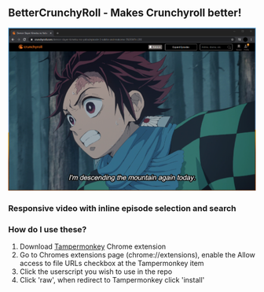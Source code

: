 ## BetterCrunchyRoll - Makes Crunchyroll better!

![Preview](preview.png)

### Responsive video with inline episode selection and search

### How do I use these?
1. Download [Tampermonkey](https://chrome.google.com/webstore/detail/tampermonkey/dhdgffkkebhmkfjojejmpbldmpobfkfo?hl=en) Chrome extension
2. Go to Chromes extensions page (chrome://extensions), enable the Allow access to file URLs checkbox at the Tampermonkey item
3. Click the userscript you wish to use in the repo
4. Click 'raw', when redirect to Tampermonkey click 'install'
